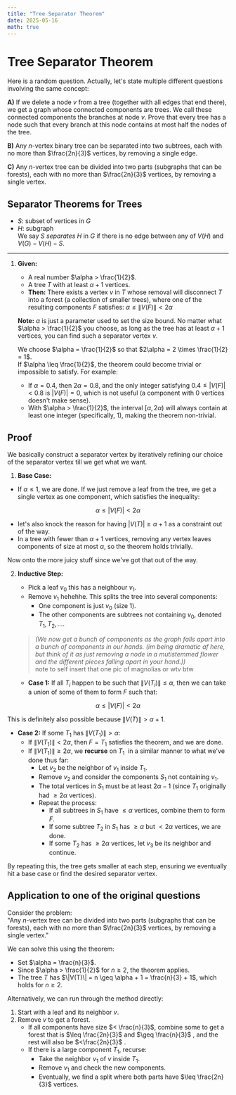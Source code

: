 ```yaml
---
title: "Tree Separator Theorem"
date: 2025-05-16
math: true  
---
```


# Tree Separator Theorem

Here is a random question. Actually, let's state multiple different questions involving the same concept:

**A)** If we delete a node $v$ from a tree (together with all edges that end there), we get a graph whose connected components are trees. We call these connected components the branches at node $v$. Prove that every tree has a node such that every branch at this node contains at most half the nodes of the tree.

**B)** Any $n$-vertex binary tree can be separated into two subtrees, each with no more than $\frac{2n}{3}$ vertices, by removing a single edge.

**C)** Any $n$-vertex tree can be divided into two parts (subgraphs that can be forests), each with no more than $\frac{2n}{3}$ vertices, by removing a single vertex.

## Separator Theorems for Trees

- $S$: subset of vertices in $G$
- $H$: subgraph  
We say $S$ *separates* $H$ in $G$ if there is no edge between any of $V(H)$ and $V(G) - V(H) - S$.

---

1. **Given:**
   - A real number $\alpha > \frac{1}{2}$.
   - A tree $T$ with at least $\alpha + 1$ vertices.  
   - **Then:**
     There exists a vertex $v$ in $T$ whose removal will disconnect $T$ into a forest (a collection of smaller trees), where one of the resulting components $F$ satisfies: $\alpha \leq \|V(F)\| < 2\alpha$

   **Note:** $\alpha$ is just a parameter used to set the size bound. No matter what $\alpha > \frac{1}{2}$ you choose, as long as the tree has at least $\alpha + 1$ vertices, you can find such a separator vertex $v$.

   We choose $\alpha = \frac{1}{2}$ so that $2\alpha = 2 \times \frac{1}{2} = 1$.  
   If $\alpha \leq \frac{1}{2}$, the theorem could become trivial or impossible to satisfy. For example:  
    - If $\alpha = 0.4$, then $2\alpha = 0.8$, and the only integer satisfying $0.4 \leq |V(F)| < 0.8$ is $|V(F)| = 0$, which is not useful (a component with $0$ vertices doesn't make sense).  
    - With $\alpha > \frac{1}{2}$, the interval $[\alpha, 2\alpha)$ will always contain at least one integer (specifically, $1$), making the theorem non-trivial.

## Proof

We basically construct a separator vertex by iteratively refining our choice of the separator vertex till we get what we want. 

1. **Base Case:**  
  - If $\alpha \leq 1$, we are done. If we just remove a leaf from the tree, we get a single vertex as one component, which satisfies the inequality:

$$
\alpha \leq |V(F)| < 2\alpha
$$
   
   - let's also knock the reason for having $|V(T)| \geq \alpha + 1$ as a constraint out of the way. 
   - In a tree with fewer than $\alpha + 1$ vertices, removing any vertex leaves components of size at most $\alpha$, so the theorem holds trivially.

Now onto the more juicy stuff since we've got that out of the way. 

2. **Inductive Step:**  
   - Pick a leaf $v_0$  this has a neighbour $v_1$. 
   - Remove $v_1$ hehehhe. This splits the tree into several components:
     - One component is just $v_0$ (size $1$).  
     - The other components are subtrees not containing $v_0$, denoted $T_1, T_2, \dots$.  

   > *(We now get a bunch of components as the graph falls apart into a bunch of components in our hands. (im being dramatic af here, but think of it as just removing a node in a mutistemmed flower and the different pieces falling apart in your hand.))*  
   > note to self insert that one pic of magnolias or wtv btw 

   - **Case 1:** If all $T_i$ happen to be such that $\|V(T_i)\| \leq \alpha$, then we can take a union of some of them to form $F$ such that:
     
$$
\alpha \leq |V(F)| < 2\alpha
$$
 
   This is definitely also possible because $\|V(T)\| > \alpha + 1$.  

   - **Case 2:** If some $T_1$ has $\|V(T_1)\| > \alpha$:  
     - If $\|V(T_1)\| < 2\alpha$, then $F = T_1$ satisfies the theorem, and we are done.  
     - If $\|V(T_1)\| \geq 2\alpha$, we **recurse** on $T_1$ ​ in a similar manner to what we've done thus far:  
       - Let $v_2$ be the neighbor of $v_1$ inside $T_1$.  
       - Remove $v_2$ and consider the components $S_1$ not containing $v_1$.  
       - The total vertices in $S_1$ must be at least $2\alpha - 1$ (since $T_1$ originally had $\geq 2\alpha$ vertices).  
       - Repeat the process:  
         - If all subtrees in $S_1$ have $\leq \alpha$ vertices, combine them to form $F$.  
         - If some subtree $T_2$ in $S_1$ has $\geq \alpha$ but $< 2\alpha$ vertices, we are done.  
         - If some $T_2$ has $\geq 2\alpha$ vertices, let $v_3$ be its neighbor and continue.  

   By repeating this, the tree gets smaller at each step, ensuring we eventually hit a base case or find the desired separator vertex.  

## Application to one of the original questions

Consider the problem:  
"Any $n$-vertex tree can be divided into two parts (subgraphs that can be forests), each with no more than $\frac{2n}{3}$ vertices, by removing a single vertex."

We can solve this using the theorem:  
- Set $\alpha = \frac{n}{3}$.  
- Since $\alpha > \frac{1}{2}$ for $n \geq 2$, the theorem applies.  
- The tree $T$ has $\|V(T)\| = n \geq \alpha + 1 = \frac{n}{3} + 1$, which holds for $n \geq 2$.  

Alternatively, we can run through the method directly:  
1. Start with a leaf and its neighbor $v$.  
2. Remove $v$ to get a forest.  
   - If all components have size $< \frac{n}{3}$, combine some to get a forest that is $\leq \frac{2n}{3}$ and $\geq \frac{n}{3}$  , and the rest will also be $<\frac{2n}{3}$  .  
   - If there is a large component $T_1$, recurse:  
     - Take the neighbor $v_1$ of $v$ inside $T_1$.  
     - Remove $v_1$ and check the new components.  
     - Eventually, we find a split where both parts have $\leq \frac{2n}{3}$ vertices.  
